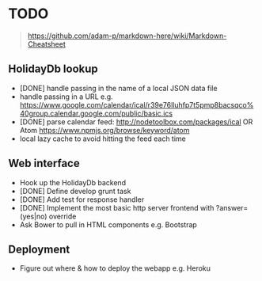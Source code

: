 TODO
====

> https://github.com/adam-p/markdown-here/wiki/Markdown-Cheatsheet

HolidayDb lookup
----------------
* [DONE] handle passing in the name of a local JSON data file
* handle passing in a URL e.g. https://www.google.com/calendar/ical/r39e76lluhfp7t5pmp8bacsqco%40group.calendar.google.com/public/basic.ics
* [DONE] parse calendar feed: http://nodetoolbox.com/packages/ical OR Atom https://www.npmjs.org/browse/keyword/atom
* local lazy cache to avoid hitting the feed each time

Web interface
-------------
* Hook up the HolidayDb backend
* [DONE] Define develop grunt task
* [DONE] Add test for response handler
* [DONE] Implement the most basic http server frontend with ?answer=(yes|no) override
* Ask Bower to pull in HTML components e.g. Bootstrap

Deployment
----------
* Figure out where & how to deploy the webapp e.g. Heroku
